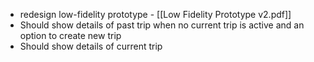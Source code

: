 - redesign low-fidelity prototype - [[Low Fidelity Prototype v2.pdf]]
- Should show details of past trip when no current trip is active and an option to create new trip
- Should show details of current trip